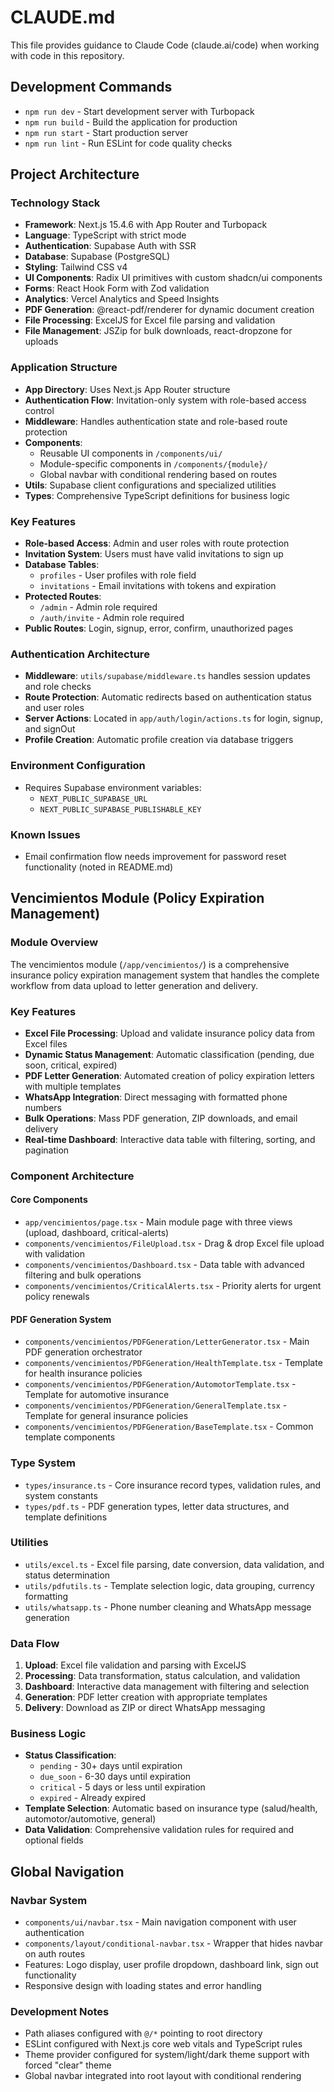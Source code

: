 # CLAUDE.md

This file provides guidance to Claude Code (claude.ai/code) when working with code in this repository.

## Development Commands

- `npm run dev` - Start development server with Turbopack
- `npm run build` - Build the application for production
- `npm run start` - Start production server
- `npm run lint` - Run ESLint for code quality checks

## Project Architecture

### Technology Stack
- **Framework**: Next.js 15.4.6 with App Router and Turbopack
- **Language**: TypeScript with strict mode
- **Authentication**: Supabase Auth with SSR
- **Database**: Supabase (PostgreSQL)
- **Styling**: Tailwind CSS v4
- **UI Components**: Radix UI primitives with custom shadcn/ui components
- **Forms**: React Hook Form with Zod validation
- **Analytics**: Vercel Analytics and Speed Insights
- **PDF Generation**: @react-pdf/renderer for dynamic document creation
- **File Processing**: ExcelJS for Excel file parsing and validation
- **File Management**: JSZip for bulk downloads, react-dropzone for uploads

### Application Structure
- **App Directory**: Uses Next.js App Router structure
- **Authentication Flow**: Invitation-only system with role-based access control
- **Middleware**: Handles authentication state and role-based route protection
- **Components**: 
  - Reusable UI components in `/components/ui/`
  - Module-specific components in `/components/{module}/`
  - Global navbar with conditional rendering based on routes
- **Utils**: Supabase client configurations and specialized utilities
- **Types**: Comprehensive TypeScript definitions for business logic

### Key Features
- **Role-based Access**: Admin and user roles with route protection
- **Invitation System**: Users must have valid invitations to sign up
- **Database Tables**: 
  - `profiles` - User profiles with role field
  - `invitations` - Email invitations with tokens and expiration
- **Protected Routes**:
  - `/admin` - Admin role required
  - `/auth/invite` - Admin role required
- **Public Routes**: Login, signup, error, confirm, unauthorized pages

### Authentication Architecture
- **Middleware**: `utils/supabase/middleware.ts` handles session updates and role checks
- **Route Protection**: Automatic redirects based on authentication status and user roles
- **Server Actions**: Located in `app/auth/login/actions.ts` for login, signup, and signOut
- **Profile Creation**: Automatic profile creation via database triggers

### Environment Configuration
- Requires Supabase environment variables:
  - `NEXT_PUBLIC_SUPABASE_URL`
  - `NEXT_PUBLIC_SUPABASE_PUBLISHABLE_KEY`

### Known Issues
- Email confirmation flow needs improvement for password reset functionality (noted in README.md)

## Vencimientos Module (Policy Expiration Management)

### Module Overview
The vencimientos module (`/app/vencimientos/`) is a comprehensive insurance policy expiration management system that handles the complete workflow from data upload to letter generation and delivery.

### Key Features
- **Excel File Processing**: Upload and validate insurance policy data from Excel files
- **Dynamic Status Management**: Automatic classification (pending, due soon, critical, expired)
- **PDF Letter Generation**: Automated creation of policy expiration letters with multiple templates
- **WhatsApp Integration**: Direct messaging with formatted phone numbers
- **Bulk Operations**: Mass PDF generation, ZIP downloads, and email delivery
- **Real-time Dashboard**: Interactive data table with filtering, sorting, and pagination

### Component Architecture

#### Core Components
- `app/vencimientos/page.tsx` - Main module page with three views (upload, dashboard, critical-alerts)
- `components/vencimientos/FileUpload.tsx` - Drag & drop Excel file upload with validation
- `components/vencimientos/Dashboard.tsx` - Data table with advanced filtering and bulk operations
- `components/vencimientos/CriticalAlerts.tsx` - Priority alerts for urgent policy renewals

#### PDF Generation System
- `components/vencimientos/PDFGeneration/LetterGenerator.tsx` - Main PDF generation orchestrator
- `components/vencimientos/PDFGeneration/HealthTemplate.tsx` - Template for health insurance policies
- `components/vencimientos/PDFGeneration/AutomotorTemplate.tsx` - Template for automotive insurance
- `components/vencimientos/PDFGeneration/GeneralTemplate.tsx` - Template for general insurance policies
- `components/vencimientos/PDFGeneration/BaseTemplate.tsx` - Common template components

### Type System
- `types/insurance.ts` - Core insurance record types, validation rules, and system constants
- `types/pdf.ts` - PDF generation types, letter data structures, and template definitions

### Utilities
- `utils/excel.ts` - Excel file parsing, date conversion, data validation, and status determination
- `utils/pdfutils.ts` - Template selection logic, data grouping, currency formatting
- `utils/whatsapp.ts` - Phone number cleaning and WhatsApp message generation

### Data Flow
1. **Upload**: Excel file validation and parsing with ExcelJS
2. **Processing**: Data transformation, status calculation, and validation
3. **Dashboard**: Interactive data management with filtering and selection
4. **Generation**: PDF letter creation with appropriate templates
5. **Delivery**: Download as ZIP or direct WhatsApp messaging

### Business Logic
- **Status Classification**:
  - `pending` - 30+ days until expiration
  - `due_soon` - 6-30 days until expiration
  - `critical` - 5 days or less until expiration
  - `expired` - Already expired
- **Template Selection**: Automatic based on insurance type (salud/health, automotor/automotive, general)
- **Data Validation**: Comprehensive validation rules for required and optional fields

## Global Navigation

### Navbar System
- `components/ui/navbar.tsx` - Main navigation component with user authentication
- `components/layout/conditional-navbar.tsx` - Wrapper that hides navbar on auth routes
- Features: Logo display, user profile dropdown, dashboard link, sign out functionality
- Responsive design with loading states and error handling

### Development Notes
- Path aliases configured with `@/*` pointing to root directory
- ESLint configured with Next.js core web vitals and TypeScript rules
- Theme provider configured for system/light/dark theme support with forced "clear" theme
- Global navbar integrated into root layout with conditional rendering